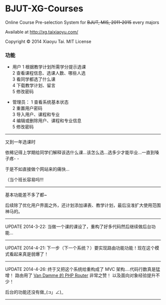 BJUT-XG-Courses
===============

Online Course Pre-selection System for ~~BJUT, MIS, 2011-2015~~ every majors

Available at http://xg.taixiaoyu.com/

Copyright © 2014 Xiaoyu Tai. MIT License

### 功能

- 用户
1 根据教学计划所需学分提示选课  
2 查看课程信息、选课人数、哪些人选  
3 看同学都选了什么课  
4 下载教学计划、留言  
5 修改密码  


- 管理员：
1 查看系统基本状态  
2 重置用户密码  
3 导入用户、课程和专业  
4 编辑或删除用户、课程和专业信息  
5 修改密码  


---

又到一年选课时   

依稀记得上学期给同学们解释该选什么课...该怎么选...选多少才能毕业...一直到嗓子疼- -   

于是不如直接做个网站来的痛快...   

（当个班长容易吗!!!   
   
---

基本功能差不多了都~   

后续除了优化用户界面之外，还计划添加课表、教学计划，最后没准扩大使用范围神马的。   

---

UPDATE 2014-3-22:
当做一个课的课设了，重构了好多代码然后继续做后台功能...

---

UPDATE 2014-4-21:
下一步（下一个系统？）要实现路由功能功能！现在这个模式看起来真是弱爆了！

---

UPDATE 2014-4-26:
终于又把这个系统给重构成了 MVC 架构....代码行数真是猛增！
路由用了 [Van Damme 的 PHP Router](https://github.com/bramus/router) 非常之赞！
以及面向对象经验提升不少！


后台的功能还没有做_(:з」∠)_


---